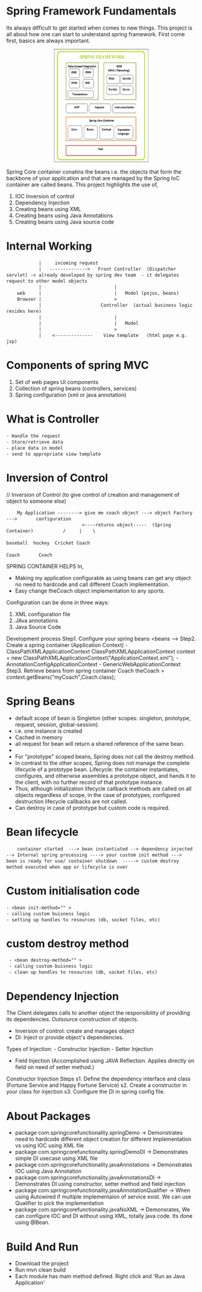 # Spring Framework Fundamentals

Its always difficult to get started when comes to new things. This project is all about how one can start to understand spring framework.
First come first, basics are always important.

<center><img src="images/SpringFramework.jpg" width=250 height=300/></center>


Spring Core container conatins the beans i.e. the objects that form the backbone of your application and that are managed by the Spring IoC container are called beans. This project highlights the use of,
1. IOC Inversion of control
2. Dependency Injection
3. Creating beans using XML
4. Creating beans using Java Annotations
5. Creating beans using Java source code

# Internal Working


                |     incoming request
                |   -------------->   Front Controller  (Dispatcher servlet) -> already developed by spring dev team  - it delegates request to other model objects
                |                           |
        web     |                           |   Model (pojos, beans)
        Browser |                           >
                |                      Controller  (actual business logic resides here)
                |                           |
                |                           |   Model
                |                           >
                |    <--------------    View template   (html page e.g. jsp)
                



# Components of spring MVC
  1. Set of web pages UI components
  2. Collection of spring beans (controllers, services)
  3. Spring configuration (xml or java annotation)
  
# What is Controller
    - Handle the request
    - Store/retrieve data
    - place data in model
    - send to appropriate view template
    
# Inversion of Control
// Inversion of Control (to give control of creation and management of object to someone else)
  
        My Application --------> give me coach object ---> object Factory --->       configuration
                                <----returns object-----  (Spring Container)           /     |    \
                                                                               baseball  hockey  Cricket Coach
                                                                               Coach       Coach

SPRING CONTAINER HELPS In,
   - Making my application configurable as using beans can get any object no need to hardcode and call different Coach implementation.
   - Easy change theCoach object implementation to any sports.

 Configuration can be done in three ways:
  1. XML configuration file
  2. JAva annotations
  3. Java Source Code

  Development process
  Step1. Configure your spring beans
                <beans -->
                    <bean id = "myCoach"  class ="com.luv2code.springDemo.BaseBallCoach">
                    </bean>
                </beans>
  Step2. Create a spring container  (Application Context)
         - ClassPathXMLApplicationContext
              ClassPathXMLApplicationContext context = new ClassPathXMLApplicationContext("ApplicationContext.xml");
         - AnnotationConfigApplicationContext
         - GenericWebApplicationContext
  Step3. Retrieve beans from spring container
         Coach theCoach = context.getBeans("myCoach",Coach.class);

# Spring Beans
   - default scope of bean is Singleton (other scopes: singleton, prototype, request, session, global-session).
   - i.e. one instance is created
   - Cached in memory
   - all request for bean will return a shared reference of the same bean.
   - <bean scope="" >
   - For "prototype" scoped beans, Spring does not call the destroy method.
   - In contrast to the other scopes, Spring does not manage the complete lifecycle of a prototype bean.
     Lifecycle:  the container instantiates, configures, and otherwise assembles a prototype object, and hands it to the client, with no further record of that prototype instance.
   - Thus, although initialization lifecycle callback methods are called on all objects regardless of scope, in the case of prototypes, configured destruction lifecycle callbacks are not called.
   - Can destroy in case of prototype but custom code is required.


 # Bean lifecycle
        container started  ---> bean instantiated --> dependency injected --> Internal spring processing ----> your custom init method --->  bean is ready for use/ container shutdown  -----> custom destroy method executed when app or lifecycle is over


 # Custom initialisation code  
    - <bean init-method="" >
    - calling custom buisness logic
    - setting up handles to resources (db, socket files, etc)

 # custom destroy method 
     - <bean destroy-method="" >
     - calling custom buisness logic
     - clean up handles to resources (db, socket files, etc)
     
 # Dependency Injection
The Client delegates calls to another object the responsibility of providing its dependencies. Outsource construction of objects.
- Inversion of control: create and manages object
- DI: Inject or provide object's dependencies.

Types of Injection:
	- Constructor Injection
	- Setter Injection
  - Field Injection (Accomplished using JAVA Reflection. Applies directly on field on need of setter method.)

Constructor Injection Steps
s1. Define the dependency interface and class (Fortune Service and Happy Fortune Service)
s2. Create a constructor in your class for injection
s3. Configure the DI in spring config file.
     
 # About Packages
 - package com.springcorefunctionality.springDemo -> Demonstrates need to hardcode different object creation for different Implementation vs using IOC using XML file
 - package com.springcorefunctionality.springDemoDI -> Demonstrates simple DI usecase using XML file
 - package com.springcorefunctionality.javaAnnotations -> Demonstrates IOC using Java Annotation
 - package com.springcorefunctionality.javaAnnotationsDI -> Demonstrates DI using constructor, setter method and field injection
 - package com.springcorefunctionality.javaAnnotationQualifier -> When using Autowired if multiple implementaion of service exist. We can use Qualifier to pick the implementation
 - package com.springcorefunctionality.javaNoXML -> Demonsrates, We can configure IOC and DI without using XML, totally java code. Its done using @Bean.
 
 # Build And Run
 - Download the project
 - Run mvn clean build
 - Each module has main method defined. Right click and 'Run as Java Application'
 
